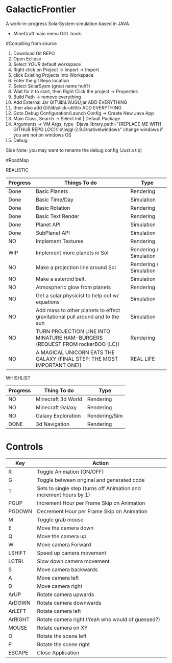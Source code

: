 # GalacticFrontier
A work-in-progress SolarSystem simulation based in JAVA.
+ MineCraft main menu OGL hook.

#Compiling from source
1. Download Git REPO
2. Open Eclipse
3. Select *YOUR* default workspace
4. Right click on Project -> Import -> Import 
5. click Existing Projects into Workspace 
6. Enter the git Repo location 
7. Select SolarSysm (great name huh?) 
8. Wait for it to start, then Right Click the project  -> Properties 
9. Build Path -> remove everything
10. Add External Jar GIT\lib\LWJGL\jar ADD EVERYTHING 
11. then also add Git\lib\slick-util\lib ADD EVERYTHING 
12. Goto Debug Configuration/Launch Config -> Create New Java App
13. Main Class, Search -> Select Init | Default Package
14. Arguments -> VM Args, 
    type -Djava.library.path="{REPLACE ME WITH GITHUB REPO LOC}\lib\lwjgl-2.9.3\native\windows"
	change windows if you are not on windows OS
15. Debug	

Side Note: you may want to rename the debug config (Just a tip)


#RoadMap

REALISTIC

Progress      | Things To do                                                                 | Type
------------- | -------------                                                                | -------------
Done          | Basic Planets                                                                | Rendering
Done          | Basic Time/Day                                                               | Simulation
Done          | Basic Rotation                                                               | Rendering
Done          | Basic Text Render                                                            | Rendering
Done          | Planet API                                                                   | Simulation
Done          | SubPlanet API                                                                | Simulation
NO            | Implement Textures                                                           | Rendering
WIP           | Implement more planets in Sol                                                | Rendering / Simulation
NO            | Make a projection line around Sol                                            | Rendering / Simulation
NO            | Make a asteroid belt.                                                        | Simulation
NO            | Atmospheric glow from planets                                                | Rendering
NO            | Get a solar physicist to help out w/ equations                               | Simulation
NO            | Add mass to other planets to effect gravitational pull around and to the sun | Simulation
NO            | TURN PROJECTION LINE INTO MINATURE HAM-BURGERS (REQUEST FROM rockerBOO [LC]) | Rendering
NO            | A MAGICAL UNICORN EATS THE GALAXY (FINAL STEP: THE MOST IMPORTANT ONE!)      | REAL LIFE

WHISHLIST

Progress      | Thing To do        | Type
------------- | -------------      | -------------
NO            | Minecraft 3d World | Rendering
NO            | Minecraft Galaxy   | Rendering
NO            | Galaxy Exploration | Rendering/Sim
DONE          | 3d Navigation      | Rendering


# Controls

Key    | Action
-------|-------
R      | Toggle Animation (ON/OFF)
G      | Toggle between original and generated code
T      | Sets to single step (turns off Animation and increment hours by 1)
PGUP   | Increment Hour per Frame Skip on Animation
PGDOWN | Decrement Hour per Frame Skip on Animation
M      | Toggle grab mouse
E      | Move the camera down
Q      | Move the camera up
W      | Move camera Forward
LSHIFT | Speed up camera movement
LCTRL  | Slow down camera movement
S      | Move camera backwards
A      | Move camera left
D      | Move camera right
ArUP   | Rotate camera upwards
ArDOWN | Rotate camera downwards
ArLEFT | Rotate camera left
ArRIGHT| Rotate camera right (Yeah who would of guessed?)
MOUSE  | Rotate camera on XY
O      | Rotate the scene left
P      | Rotate the scene right
ESCAPE | Close Application